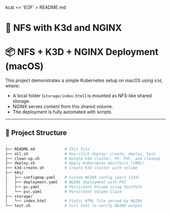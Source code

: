 kcat << 'EOF' > README.md
# 🚀 NFS with K3d and NGINX
# 📦 NFS + K3D + NGINX Deployment (macOS)

This project demonstrates a simple Kubernetes setup on macOS using `k3d`, where:
- A local folder (`storage/index.html`) is mounted as NFS-like shared storage.
- NGINX serves content from this shared volume.
- The deployment is fully automated with scripts.

---

## 🧱 Project Structure

```bash
.
├── README.md             # This file
├── all.sh                # One-click deploy: create, deploy, test
├── clean-up.sh           # Delete k3d cluster, PV, PVC, and cleanup
├── deploy.sh             # Apply Kubernetes manifests (YAML)
├── k3d-create.sh         # Create K3d cluster with volume
├── k8s/
│   ├── configmap.yaml    # Custom NGINX config (port 1234)
│   ├── deployment.yaml   # NGINX deployment with PVC
│   ├── pv.yaml           # Persistent Volume using hostPath
│   └── pvc.yaml          # Persistent Volume Claim
├── storage/
│   └── index.html        # Static HTML file served by NGINX
└── test.sh               # Curl test to verify NGINX output
